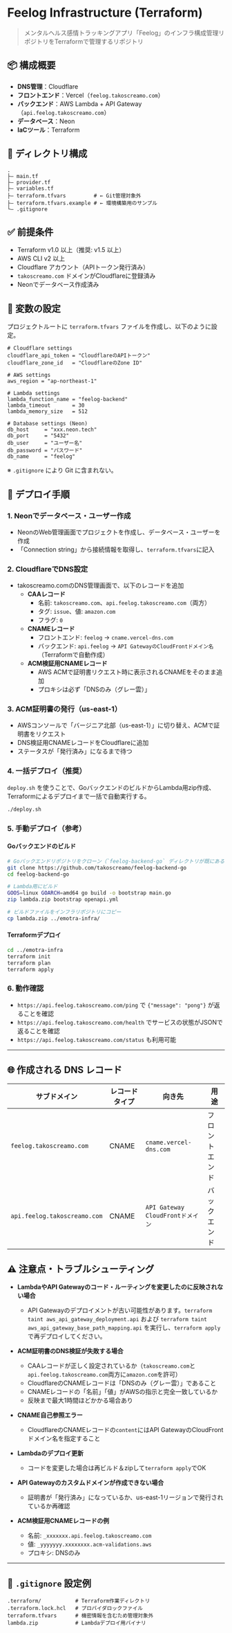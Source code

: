 # Feelog Infrastructure (Terraform)
> メンタルヘルス感情トラッキングアプリ「Feelog」のインフラ構成管理リポジトリをTerraformで管理するリポジトリ

## 📦 構成概要

- **DNS管理**：Cloudflare
- **フロントエンド**：Vercel（`feelog.takoscreamo.com`）
- **バックエンド**：AWS Lambda + API Gateway（`api.feelog.takoscreamo.com`）
- **データベース**：Neon
- **IaCツール**：Terraform

## 👤 ディレクトリ構成

```
.
├— main.tf
├— provider.tf
├— variables.tf
├— terraform.tfvars         # ← Git管理対象外
├— terraform.tfvars.example # ← 環境構築用のサンプル
└— .gitignore
```

## ✅ 前提条件

- Terraform v1.0 以上（推奨: v1.5 以上）
- AWS CLI v2 以上
- Cloudflare アカウント（APIトークン発行済み）
- `takoscreamo.com` ドメインがCloudflareに登録済み
- Neonでデータベース作成済み

## 🔐 変数の設定

プロジェクトルートに `terraform.tfvars` ファイルを作成し、以下のように設定。

```hcl
# Cloudflare settings
cloudflare_api_token = "CloudflareのAPIトークン"
cloudflare_zone_id   = "CloudflareのZone ID"

# AWS settings
aws_region = "ap-northeast-1"

# Lambda settings
lambda_function_name = "feelog-backend"
lambda_timeout       = 30
lambda_memory_size   = 512

# Database settings (Neon)
db_host     = "xxx.neon.tech"
db_port     = "5432"
db_user     = "ユーザー名"
db_password = "パスワード"
db_name     = "feelog"
```

※ `.gitignore` により Git に含まれない。

## 🚀 デプロイ手順

### 1. Neonでデータベース・ユーザー作成
- NeonのWeb管理画面でプロジェクトを作成し、データベース・ユーザーを作成
- 「Connection string」から接続情報を取得し、`terraform.tfvars`に記入

### 2. CloudflareでDNS設定
- takoscreamo.comのDNS管理画面で、以下のレコードを追加
    - **CAAレコード**
        - 名前: `takoscreamo.com`、`api.feelog.takoscreamo.com`（両方）
        - タグ: `issue`、値: `amazon.com`
        - フラグ: `0`
    - **CNAMEレコード**
        - フロントエンド: `feelog` → `cname.vercel-dns.com`
        - バックエンド: `api.feelog` → `API GatewayのCloudFrontドメイン名`（Terraformで自動作成）
    - **ACM検証用CNAMEレコード**
        - AWS ACMで証明書リクエスト時に表示されるCNAMEをそのまま追加
        - プロキシは必ず「DNSのみ（グレー雲）」

### 3. ACM証明書の発行（us-east-1）
- AWSコンソールで「バージニア北部（us-east-1）」に切り替え、ACMで証明書をリクエスト
- DNS検証用CNAMEレコードをCloudflareに追加
- ステータスが「発行済み」になるまで待つ

### 4. 一括デプロイ（推奨）

`deploy.sh` を使うことで、GoバックエンドのビルドからLambda用zip作成、Terraformによるデプロイまで一括で自動実行する。

```bash
./deploy.sh
```

### 5. 手動デプロイ（参考）

#### Goバックエンドのビルド
```bash
# Goバックエンドリポジトリをクローン（`feelog-backend-go` ディレクトリが既にある場合は不要）
git clone https://github.com/takoscreamo/feelog-backend-go
cd feelog-backend-go

# Lambda用にビルド
GOOS=linux GOARCH=amd64 go build -o bootstrap main.go
zip lambda.zip bootstrap openapi.yml

# ビルドファイルをインフラリポジトリにコピー
cp lambda.zip ../emotra-infra/
```

#### Terraformデプロイ
```bash
cd ../emotra-infra
terraform init
terraform plan
terraform apply
```

### 6. 動作確認
- `https://api.feelog.takoscreamo.com/ping` で `{"message": "pong"}` が返ることを確認
- `https://api.feelog.takoscreamo.com/health` でサービスの状態がJSONで返ることを確認
- `https://api.feelog.takoscreamo.com/status` も利用可能

---

## 🌐 作成される DNS レコード

| サブドメイン                   | レコードタイプ | 向き先                         | 用途      |
| ------------------------ | ------- | --------------------------- | ------- |
| `feelog.takoscreamo.com` | CNAME   | `cname.vercel-dns.com`      | フロントエンド |
| `api.feelog.takoscreamo.com` | CNAME   | `API Gateway CloudFrontドメイン` | バックエンド  |

## ⚠️ 注意点・トラブルシューティング

- **LambdaやAPI Gatewayのコード・ルーティングを変更したのに反映されない場合**
    - API Gatewayのデプロイメントが古い可能性があります。`terraform taint aws_api_gateway_deployment.api` および `terraform taint aws_api_gateway_base_path_mapping.api` を実行し、`terraform apply` で再デプロイしてください。

- **ACM証明書のDNS検証が失敗する場合**
    - CAAレコードが正しく設定されているか（`takoscreamo.com`と`api.feelog.takoscreamo.com`両方に`amazon.com`を許可）
    - CloudflareのCNAMEレコードは「DNSのみ（グレー雲）」であること
    - CNAMEレコードの「名前」「値」がAWSの指示と完全一致しているか
    - 反映まで最大1時間ほどかかる場合あり
- **CNAME自己参照エラー**
    - CloudflareのCNAMEレコードの`content`にはAPI GatewayのCloudFrontドメイン名を指定すること
- **Lambdaのデプロイ更新**
    - コードを変更した場合は再ビルド＆zipして`terraform apply`でOK
- **API Gatewayのカスタムドメインが作成できない場合**
    - 証明書が「発行済み」になっているか、us-east-1リージョンで発行されているか再確認
- **ACM検証用CNAMEレコードの例**
    - 名前: `_xxxxxxx.api.feelog.takoscreamo.com`
    - 値: `_yyyyyyy.xxxxxxxx.acm-validations.aws`
    - プロキシ: DNSのみ

---

## 📄 `.gitignore` 設定例

```gitignore
.terraform/           # Terraform作業ディレクトリ
.terraform.lock.hcl   # プロバイダロックファイル
terraform.tfvars      # 機密情報を含むため管理対象外
lambda.zip            # Lambdaデプロイ用バイナリ
```
